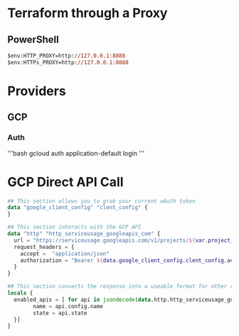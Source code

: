 # Terraform through a Proxy
## PowerShell
```ps
$env:HTTP_PROXY=http://127.0.0.1:8888
$env:HTTPs_PROXY=http://127.0.0.1:8888
```

# Providers
## GCP
### Auth
'''bash
gcloud auth application-default login
'''

# GCP Direct API Call
```terraform
## This section allows you to grab your current oAuth token
data "google_client_config" "clent_config" {    
}

## This section interacts with the GCP API
data "http" "http_serviceusage_googleapis_com" {
  url = "https://serviceusage.googleapis.com/v1/projects/${var.project_id}/services?alt=json&filter=state%3AENABLED"
  request_headers = {
    accept =  "application/json"
    authorization = "Bearer ${data.google_client_config.clent_config.access_token}"
  }
}

## This section converts the response into a useable format for other resources to use
locals {
  enabled_apis = [ for api in jsondecode(data.http.http_serviceusage_googleapis_com.body).services: {
        name = api.config.name  
        state = api.state
  }]
}
```